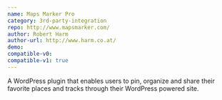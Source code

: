 ```yaml
---
name: Maps Marker Pro
category: 3rd-party-integration
repo: http://www.mapsmarker.com/
author: Robert Harm
author-url: http://www.harm.co.at/
demo: 
compatible-v0:
compatible-v1: true
---
```


A WordPress plugin that enables users to pin, organize and share their favorite places and tracks through their WordPress powered site.
